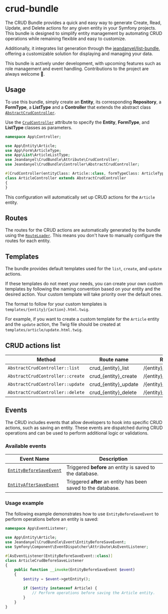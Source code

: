 # crud-bundle

The CRUD Bundle provides a quick and easy way to generate Create, Read, Update, and Delete actions for any given entity in your Symfony projects. This bundle is designed to simplify entity management by automating CRUD operations while remaining flexible and easy to customize.

Additionally, it integrates list generation through the [jeandanyel/list-bundle](https://www.github.com/jeandanyel/list-bundle), offering a customizable solution for displaying and managing your data.

This bundle is actively under development, with upcoming features such as role management and event handling. Contributions to the project are always welcome 🥳.


## Usage

To use this bundle, simply create an **Entity**, its corresponding **Repository**, a **FormType**, a **ListType** and a **Controller** that extends the abstract class [`AbstractCrudController`](./src/Controller/AbstractCrudController.php).

Use the [`CrudController`](./src/Attribute/CrudController.php) attribute to specify the **Entity**, **FormType**, and **ListType** classes as parameters.

```php
namespace App\Controller;

use App\Entity\Article;
use App\Form\ArticleType;
use App\List\ArticleListType;
use Jeandanyel\CrudBundle\Attribute\CrudController;
use Jeandanyel\CrudBundle\Controller\AbstractCrudController;

#[CrudController(entityClass: Article::class, formTypeClass: ArticleType::class, listTypeClass: ArticleListType::class)]
class ArticleController extends AbstractCrudController
{
}
```

This configuration will automatically set up CRUD actions for the `Article` entity.

## Routes

The routes for the CRUD actions are automatically generated by the bundle using the [`RouteLoader`](./src/Routing/RouteLoader.php). This means you don't have to manually configure the routes for each entity.

## Templates

The bundle provides default templates used for the `list`, `create`, and `update` actions.

If these templates do not meet your needs, you can create your own custom templates by following the naming convention based on your entity and the desired action. Your custom template will take priority over the default ones.

The format to follow for your custom templates is `templates/{entity}/{action}.html.twig`.

For example, if you want to create a custom template for the `Article` entity and the `update` action, the Twig file should be created at `templates/article/update.html.twig`.

## CRUD actions list

| Method                          | Route name                  | Route                 | Template                                                    |
|----------------------------------|-----------------------------|-----------------------|-------------------------------------------------------------|
| `AbstractCrudController::list`   | crud_{entity}_list          | /{entity}/list        | [@JeandanyelCrud/crud/list.html.twig](../templates/crud/list.html.twig)     |
| `AbstractCrudController::create` | crud_{entity}_create        | /{entity}/create      | [@JeandanyelCrud/crud/create.html.twig](../templates/crud/create.html.twig) |
| `AbstractCrudController::update` | crud_{entity}_update        | /{entity}/update/{id} | [@JeandanyelCrud/crud/update.html.twig](../templates/crud/update.html.twig) |
| `AbstractCrudController::delete` | crud_{entity}_delete        | /{entity}/delete/{id} | -                                                              |


## Events

The CRUD includes events that allow developers to hook into specific CRUD actions, such as saving an entity. These events are dispatched during CRUD operations and can be used to perform additional logic or validations.

### Available events

| Event Name              | Description                                       |
|-------------------------|---------------------------------------------------|
| [`EntityBeforeSaveEvent`](./src/Event/EntityBeforeSaveEvent.php) | Triggered **before** an entity is saved to the database. |
| [`EntityAfterSaveEvent`](./src/Event/EntityAfterSaveEvent.php)  | Triggered **after** an entity has been saved to the database. |

### Usage example

The following example demonstrates how to use `EntityBeforeSaveEvent` to perform operations before an entity is saved:

```php
namespace App\EventListener;

use App\Entity\Article;
use Jeandanyel\CrudBundle\Event\EntityBeforeSaveEvent;
use Symfony\Component\EventDispatcher\Attribute\AsEventListener;

#[AsEventListener(EntityBeforeSaveEvent::class)]
class ArticleCrudBeforeSaveListener 
{
    public function __invoke(EntityBeforeSaveEvent $event)
    {
        $entity = $event->getEntity();

        if ($entity instanceof Article) {
            // Perform operations before saving the Article entity.
        }
    }
}
```
